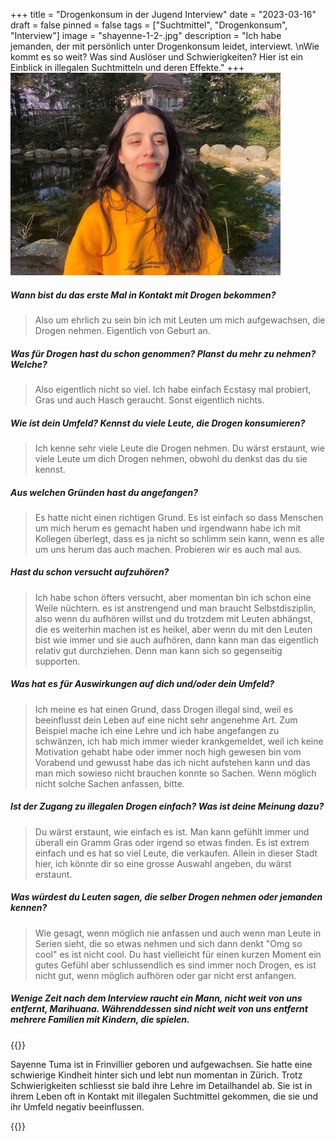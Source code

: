 +++
title = "Drogenkonsum in der Jugend Interview"
date = "2023-03-16"
draft = false
pinned = false
tags = ["Suchtmittel", "Drogenkonsum", "Interview"]
image = "shayenne-1-2-.jpg"
description = "Ich habe jemanden, der mit persönlich unter Drogenkonsum leidet, interviewt. \nWie kommt es so weit? Was sind Auslöser und Schwierigkeiten? Hier ist ein Einblick in illegalen Suchtmitteln und deren Effekte."
+++
![Interview Shayenne Tuma im Stadtpark Biel 02.03.2023](shayenne-1-2-.jpg)

##### Wann bist du das erste Mal in Kontakt mit Drogen bekommen?

> Also um ehrlich zu sein bin ich mit Leuten um mich aufgewachsen, die Drogen nehmen. Eigentlich von Geburt an.



##### Was für Drogen hast du schon genommen? Planst du mehr zu nehmen? Welche?

> Also eigentlich nicht so viel. Ich habe einfach Ecstasy mal probiert, Gras und auch Hasch geraucht. Sonst eigentlich nichts.



##### Wie ist dein Umfeld? Kennst du viele Leute, die Drogen konsumieren?

> Ich kenne sehr viele Leute die Drogen nehmen. Du wärst erstaunt, wie viele Leute um dich Drogen nehmen, obwohl du denkst das du sie kennst.



##### Aus welchen Gründen hast du angefangen?

> Es hatte nicht einen richtigen Grund. Es ist einfach so dass Menschen um mich herum es gemacht haben und irgendwann habe ich mit Kollegen überlegt, dass es ja nicht so schlimm sein kann, wenn es alle um uns herum das auch machen. Probieren wir es auch mal aus.

##### Hast du schon versucht aufzuhören?

> Ich habe schon öfters versucht, aber momentan bin ich schon eine Weile nüchtern. es ist anstrengend und man braucht Selbstdisziplin, also wenn du aufhören willst und du trotzdem mit Leuten abhängst, die es weiterhin machen ist es heikel, aber wenn du mit den Leuten bist wie immer und sie auch aufhören, dann kann man das eigentlich relativ gut durchziehen. Denn man kann sich so gegenseitig supporten.

##### Was hat es für Auswirkungen auf dich und/oder dein Umfeld?

> Ich meine es hat einen Grund, dass Drogen illegal sind, weil es beeinflusst dein Leben auf eine nicht sehr angenehme Art. Zum Beispiel mache ich eine Lehre und ich habe angefangen zu schwänzen, ich hab mich immer wieder krankgemeldet, weil ich keine Motivation gehabt habe oder immer noch high gewesen bin vom Vorabend und gewusst habe das ich nicht aufstehen kann und das man mich sowieso nicht brauchen konnte so Sachen. Wenn möglich nicht solche Sachen anfassen, bitte.

##### Ist der Zugang zu illegalen Drogen einfach? Was ist deine Meinung dazu?

> Du wärst erstaunt, wie einfach es ist. Man kann gefühlt immer und überall ein Gramm Gras oder irgend so etwas finden. Es ist extrem einfach und es hat so viel Leute, die verkaufen. Allein in dieser Stadt hier, ich könnte dir so eine grosse Auswahl angeben, du wärst erstaunt.

##### Was würdest du Leuten sagen, die selber Drogen nehmen oder jemanden kennen?

> Wie gesagt, wenn möglich nie anfassen und auch wenn man Leute in Serien sieht, die so etwas nehmen und sich dann denkt "Omg so cool" es ist nicht cool. Du hast vielleicht für einen kurzen Moment ein gutes Gefühl aber schlussendlich es sind immer noch Drogen, es ist nicht gut, wenn möglich aufhören oder gar nicht erst anfangen.

##### Wenige Zeit nach dem Interview raucht ein Mann, nicht weit von uns entfernt, Marihuana. Währenddessen sind nicht weit von uns entfernt mehrere Familien mit Kindern, die spielen.

{{<box>}}

Sayenne Tuma ist in Frinvillier geboren und aufgewachsen. Sie hatte eine schwierige Kindheit hinter sich und lebt nun momentan in Zürich. Trotz Schwierigkeiten schliesst sie bald ihre Lehre im Detailhandel ab. Sie ist in ihrem Leben oft in Kontakt mit illegalen Suchtmittel gekommen, die sie und ihr Umfeld negativ beeinflussen. 

{{<box>}}